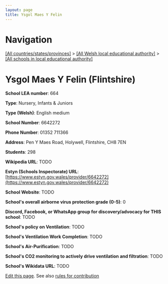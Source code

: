 ```yaml
---
layout: page
title: Ysgol Maes Y Felin
---
```

# Navigation

[[All countries/states/provinces]](../../..) > [[All Welsh local educational authority]](../..) > [[All schools in local educational authority]](..)

# Ysgol Maes Y Felin (Flintshire)

**School LEA number**: 664

**Type**: Nursery, Infants & Juniors

**Type (Welsh)**: English medium

**School Number**: 6642272

**Phone Number**: 01352 711366

**Address**: Pen Y Maes Road, Holywell, Flintshire, CH8 7EN

**Students**: 298

**Wikipedia URL**: TODO

**Estyn (Schools Inspectorate) URL**: [https://www.estyn.gov.wales/provider/6642272](https://www.estyn.gov.wales/provider/6642272)

**School Website**: TODO

**School's overall airborne virus protection grade (0-5)**: 0

**Discord, Facebook, or WhatsApp group for discovery/advocacy for THIS school**: TODO

**School's policy on Ventilation**: TODO

**School's Ventilation Work Completion**: TODO

**School's Air-Purification**: TODO

**School's CO2 monitoring to actively drive ventilation and filtration**: TODO

**School's Wikidata URL**: TODO




[Edit this page](https://github.com/VentilationProject/Wales/edit/prif/./Flintshire/Ysgol_Maes_Y_Felin.md). See also [rules for contribution](../../../contribution-rules/)